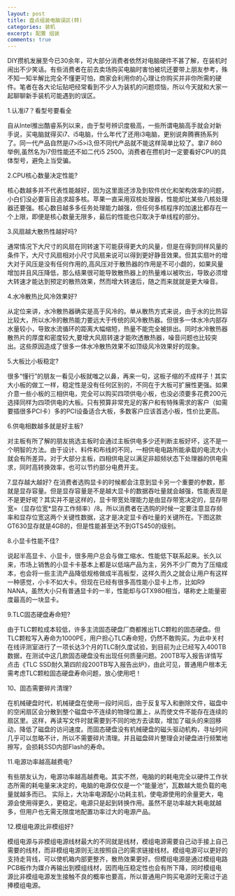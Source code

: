 ```yaml
---
layout: post
title: 盘点组装电脑误区(转)
categories: 装机
excerpt: 配置 组装
comments: true
---
```

  
 DIY攒机发展至今已30余年，可大部分消费者依然对电脑硬件不甚了解，在装机时闹出不少笑话。有些消费者在前去卖场购买电脑时害怕被坑还要带上朋友参考，殊不知一知半解比完全不懂更可怕，商家会利用你的心理让你购买并非你所需的硬件。笔者在各大论坛贴吧经常看到不少人为装机的问题烦恼，所以今天就和大家一起聊聊新手装机可能遇到的误区。
 
 1.认准i7？看型号要看全
 
 自从Intel推出酷睿系列以来，由于型号辨识度极高，一些所谓电脑高手就会对新手说，买电脑就得买i7、i5电脑，什么年代了还用i3电脑，更别说奔腾赛扬系列了。同一代产品自然是i7>i5>i3,但不同代产品就不能这样简单比较了。拿i7 860举例,虽然名为i7但性能还不如二代i5 2500。消费者在攒机时一定要看好CPU的具体型号，避免上当受骗。
 
 2.CPU核心数量决定性能?
 
 核心数越多并不代表性能越好，因为这里面还涉及到软件优化和架构效率的问题，小白们没必要盲目追求超多核。苹果一直采用双核处理器，性能却比某些八核处理器还要强。核心数目越多多任务处理能力越强，但任何多核程序的加速比都存在一个上限，即便是核心数量无限多，最后的性能也只取决于单线程的部分。
 
 3.风扇越大散热性越好吗?
 
 通常情况下大尺寸的风扇在同转速下可能获得更大的风量，但是在得到同样风量的条件下，大尺寸风扇相对小尺寸风扇来说可以得到更好静音效果。但其实扇叶的增大对于风压是没有任何作用的,高风压对于散热器的作用是不可小觑的，如果风量增加并且风压降低，那么结果很可能导致散热器上的热量难以被吹出，导致必须增大转速才能达到预定的散热效果，然而增大转速后，随之而来就就是更大噪音。
 
 4.水冷散热比风冷效果好?
 
 从定位来讲，水冷散热器确实是高于风冷的。单从散热方式来说，由于水的比热容比较大，所以水冷的散热能力要远大于传统的风冷散热器。但很多一体水冷内部存水量较小，导致水流循环的距离大幅缩短，热量不能完全被排出。同时水冷散热器散热片的厚度和密度较大,要增大风扇转速才能吹透散热器，噪音问题也比较突出。这些原因造成了很多一体水冷散热效果不如顶级风冷效果好的现象。
 
 5.大板比小板稳定?
 
 很多“懂行”的朋友一看见小板就嗤之以鼻，再来一句，这板子缩的不成样子！其实大小板的做工一样，稳定性是没有任何区别的，不同在于大板可扩展性更强。如果介意一些小板的三相供电，完全可以购买四项供电小板，也没必须要多花费200元选择同样为四项供电的大板。只有预算非常充足的客户和有特殊需求的客户（如需要插很多PCI卡）多的PCI设备适合大板，多数客户应该首选小板，性价比更高。
 
 6.供电相数越多就是好主板?
 
 对主板有所了解的朋友挑选主板时会通过主板供电多少还判断主板好坏，这不是一个明智的方法。由于设计、料件和布线的不同，一相供电电路所能承载的电流大小就会有所差异。对于大部分主板，四相供电足以满足非超频状态下处理器的供电需求，同时高转换效率，也可以节约部分电费开支。
 
 7.显存越大越好?
 在消费者选购显卡的时候都会注意到显卡另一个重要的参数，那就是显存容量。但是显存容量是不是越大显卡的数据吞吐量就会越强，性能表现是不是更好呢？其实并不是这样的，显卡带宽处理能力是由显存带宽决定的，显存带宽=（显存位宽*显存工作频率）/8。所以消费者在选购的时候一定要注意显存频率和显存位宽这两个关键性数据，这才是决定显卡吞吐量的关键所在。下图这款GT630显存就是4GB的，但是性能甚至达不到GTS450的级别。
 
 8.小显卡性能不佳?
 
说起半高显卡、小显卡，很多用户总会与做工缩水、性能低下联系起来。长久以来，市场上销售的小显卡卡基本上都是以低端产品为主，另外不少厂商为了压缩成本，也会将一些主流产品降低规格做成半高板型，这样久而久之就会让用户有这样一种感觉，小卡不如大卡。但现在已经有很多高性能小显卡上市，比如R9 NANA，虽然大小只有普通显卡的一半，性能却与GTX980相当，堪称史上能量密度最高的一块显卡。

 
 9.TLC固态硬盘寿命短?
 
 由于TLC颗粒成本较低，许多主流固态硬盘厂商都推出TLC颗粒的固态硬盘。但TLC颗粒写入寿命为1000PE，用户担心TLC寿命短，仍然不敢购买。为此中关村在线评测室进行了一项长达3个月的TLC耐久度试验，到目前为止已经写入400TB数据，在测试中这几款固态硬盘没有出现任何质量问题。200TB写入报告详情写点击《TLC SSD耐久第四阶段200TB写入报告出炉》，由此可见，普通用户根本无需考虑TLC颗粒固态硬盘寿命问题，放心使用吧！
 
10、固态需要碎片清理?
 
 在机械硬盘时代，机械硬盘在使用一段时间后，由于反复写入和删除文件，磁盘中的空闲扇区会分散到整个磁盘中不连续的物理位置上，从而使文件不能存在连续的扇区里。这样，再读写文件时就需要到不同的地方去读取，增加了磁头的来回移动，降低了磁盘的访问速度。而固态硬盘没有机械硬盘的磁头驱动机构，寻址时间几乎可以忽略不计，所以不需要碎片清理。并且磁盘碎片整理会对硬盘进行频繁地擦写，会损耗SSD内部Flash的寿命。
 
 11.电源功率越高越费电?
 
有些朋友认为，电源功率越高越费电。其实不然，电脑的的耗电完全以硬件工作状态所需的耗电量来决定的，电脑的电源仅仅是一个“能量池”，瓦数越大能负载的电量就越多而已。
实际上，大功率电源配小功耗主机，使电源使用的余量更大，电源会使用得更久，更稳定。电源只是起到转换作用。虽然不是功率越大耗电就越多，但用户也无需无限度地配置功率过大的电源产品。
 
 12.模组电源比非模组好?
 
 模组电源与非模组电源线材最大的不同就是线材，模组电源需要自己动手接上自己需要的线材，而非模组电源则无法按照自己的需求链接线材。模组电源可以更好的支持走背线，可以使机箱内部更整齐，散热效果更好。但模组电源是通过模组电路PCB板作为媒介再输出到模组线材，因而电压稳定性也会有所下降，同时模组电源比非模组电源发生接触不良的概率也要高，所以普通用户购买电源时无需过于追捧模组电源。
